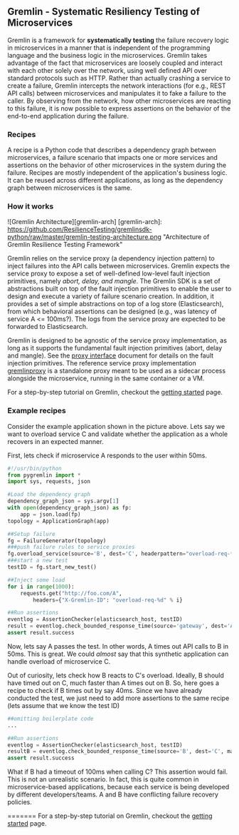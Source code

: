 ## Gremlin - Systematic Resiliency Testing of Microservices

Gremlin is a framework for **systematically testing** the failure recovery
logic in microservices in a manner that is independent of the programming
language and the business logic in the microservices. Gremlin takes
advantage of the fact that microservices are loosely coupled and interact
with each other solely over the network, using well defined API over
standard protocols such as HTTP.  Rather than actually crashing a service
to create a failure, Gremlin intercepts the network interactions (for e.g.,
REST API calls) between microservices and manipulates it to fake a failure
to the caller. By observing from the network, how other microservices are
reacting to this failure, it is now possible to express assertions on the
behavior of the end-to-end application during the failure.


### Recipes

A recipe is a Python code that describes a dependency graph between
microservices, a failure scenario that impacts one or more services and
assertions on the behavior of other microservices in the system during the
failure. Recipes are mostly independent of the application's business
logic. It can be reused across different applications, as long as the
dependency graph between microservices is the same.

### How it works

![Gremlin Architecture][gremlin-arch]
[gremlin-arch]: https://github.com/ResilienceTesting/gremlinsdk-python/raw/master/gremlin-testing-architecture.png  "Architecture of Gremlin Resilience Testing Framework"

Gremlin relies on the service proxy (a dependency injection pattern) to
inject failures into the API calls between microservices. Gremlin expects
the service proxy to expose a set of well-defined low-level fault injection
primitives, namely _abort, delay, and mangle_. The Gremlin SDK is a set of
abstractions built on top of the fault injection primitives to enable the
user to design and execute a variety of failure scenario creation. In
addition, it provides a set of simple abstractions on top of a log store
(Elasticsearch), from which behavioral assertions can be designed (e.g.,
was latency of service A <= 100ms?).  The logs from the service proxy are
expected to be forwarded to Elasticsearch.

Gremlin is designed to be agnostic of the service proxy implementation, as
long as it supports the fundamental fault injection primitives (abort,
delay and mangle). See the
[proxy interface](https://github.com/ResilienceTesting/gremlinsdk-python/blob/master/ProxyInterface.md)
document for details on the fault injection primitives. The reference
service proxy implementation
[gremlinproxy](https://github.com/ResilienceTesting/gremlinproxy) is a
standalone proxy meant to be used as a sidecar process alongside the
microservice, running in the same container or a VM.

For a step-by-step tutorial on Gremlin, checkout the [getting started](https://github.com/ResilienceTesting/gremlinsdk-python/Getting-Started.md) page.

### Example recipes

Consider the example application shown in the picture above. Lets say we
want to overload service C and validate whether the application as a whole
recovers in an expected manner.

First, lets check if microservice A responds to the user within 50ms.

```python
#!/usr/bin/python
from pygremlin import *
import sys, requests, json

#Load the dependency graph
dependency_graph_json = sys.argv[1]
with open(dependency_graph_json) as fp:
    app = json.load(fp)
topology = ApplicationGraph(app)

##Setup failure
fg = FailureGenerator(topology)
###push failure rules to service proxies
fg.overload_service(source='B', dest='C', headerpattern="overload-req-*")
###start a new test
testID = fg.start_new_test()

##Inject some load
for i in range(1000):
    requests.get("http://foo.com/A",
        headers={"X-Gremlin-ID": "overload-req-%d" % i}

##Run assertions
eventlog = AssertionChecker(elasticsearch_host, testID)
result = eventlog.check_bounded_response_time(source='gateway', dest='A', max_latency='50ms')
assert result.success
```

Now, lets say A passes the test. In other words, A times out API calls to B
in 50ms. This is great. We could *almost* say that this synthetic
application can handle overload of microservice C.

Out of curiosity, lets check how B reacts to C's overload. Ideally, B
should have timed out on C, much faster than A times out on B. So, here
goes a recipe to check if B times out by say 40ms. Since we have already
conducted the test, we just need to add more assertions to the same recipe
(lets assume that we know the test ID)

```python
##omitting boilerplate code
...

##Run assertions
eventlog = AssertionChecker(elasticsearch_host, testID)
resultB = eventlog.check_bounded_response_time(source='B', dest='C', max_latency='40ms')
assert result.success
```

What if B had a timeout of 100ms when calling C? This assertion would
fail. This is not an unrealistic scenario. In fact, this is quite common in
microservice-based applications, because each service is being developed by
different developers/teams. A and B have conflicting failure recovery policies.

=======
For a step-by-step tutorial on Gremlin, checkout the [getting started](https://github.com/ResilienceTesting/gremlinsdk-python/blob/master/Getting-Started.md) page.
